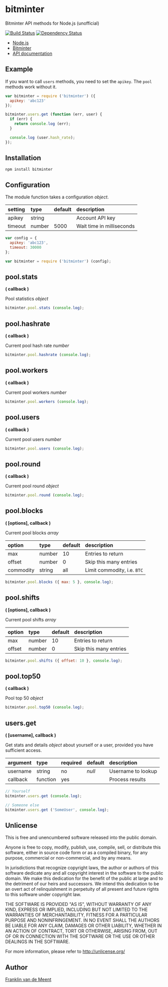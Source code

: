 bitminter
=========

Bitminter API methods for Node.js (unofficial)

[![Build Status](https://travis-ci.org/fvdm/nodejs-bitminter.svg?branch=master)](https://travis-ci.org/fvdm/nodejs-bitminter)
[![Dependency Status](https://gemnasium.com/badges/github.com/fvdm/nodejs-bitminter.svg)](https://gemnasium.com/github.com/fvdm/nodejs-bitminter#runtime-dependencies)

* [Node.js](https://www.nodejs.org)
* [Bitminter](https://bitminter.com)
* [API documentation](https://bitminter.com/api)


Example
-------

If you want to call `users` methods,
you need to set the `apikey`.
The `pool` methods work without it.

```js
var bitminter = require ('bitminter') ({
  apikey: 'abc123'
});

bitminter.users.get (function (err, user) {
  if (err) {
    return console.log (err);
  }

  console.log (user.hash_rate);
});
```


Installation
------------

`npm install bitminter`


Configuration
-------------

The module function takes a configuration _object_.


setting | type   | default | description
:-------|:-------|:--------|:---------------
apikey  | string |         | Account API key
timeout | number | 5000    | Wait time in milliseconds


```js
var config = {
  apikey: 'abc123',
  timeout: 30000
};

var bitminter = require ('bitminter') (config);
```


pool.stats
----------
**( callback )**

Pool statistics _object_

```js
bitminter.pool.stats (console.log);
```


pool.hashrate
-------------
**( callback )**

Current pool hash rate _number_

```js
bitminter.pool.hashrate (console.log);
```


pool.workers
------------
**( callback )**

Current pool workers _number_

```js
bitminter.pool.workers (console.log);
```


pool.users
----------
**( callback )**

Current pool users _number_

```js
bitminter.pool.users (console.log);
```


pool.round
----------
**( callback )**

Current pool round _object_

```js
bitminter.pool.round (console.log);
```


pool.blocks
-----------
**( [options], callback )**

Current pool blocks _array_


option    | type   | default | description
:---------|:-------|:--------|:---------------------------
max       | number | 10      | Entries to return
offset    | number | 0       | Skip this many entries
commodity | string | all     | Limit commodity, i.e. `BTC`


```js
bitminter.pool.blocks ({ max: 5 }, console.log);
```


pool.shifts
-----------
**( [options], callback )**

Current pool shifts _array_


option | type   | default | description
:------|:-------|:--------|:----------------------
max    | number | 10      | Entries to return
offset | number | 0       | Skip this many entries


```js
bitminter.pool.shifts ({ offset: 10 }, console.log);
```


pool.top50
----------
**( callback )**

Pool top 50 _object_

```js
bitminter.pool.top50 (console.log);
```


users.get
---------
**( [username], callback )**

Get stats and details _object_ about yourself or a user,
provided you have sufficient access.


argument | type     | required | default | description
:--------|:---------|:---------|:--------|:----------------------
username | string   | no       | _null_  | Username to lookup
callback | function | yes      |         | Process results


```js
// Yourself
bitminter.users.get (console.log);

// Someone else
bitminter.users.get ('SomeUser', console.log);
```


Unlicense
---------

This is free and unencumbered software released into the public domain.

Anyone is free to copy, modify, publish, use, compile, sell, or
distribute this software, either in source code form or as a compiled
binary, for any purpose, commercial or non-commercial, and by any
means.

In jurisdictions that recognize copyright laws, the author or authors
of this software dedicate any and all copyright interest in the
software to the public domain. We make this dedication for the benefit
of the public at large and to the detriment of our heirs and
successors. We intend this dedication to be an overt act of
relinquishment in perpetuity of all present and future rights to this
software under copyright law.

THE SOFTWARE IS PROVIDED "AS IS", WITHOUT WARRANTY OF ANY KIND,
EXPRESS OR IMPLIED, INCLUDING BUT NOT LIMITED TO THE WARRANTIES OF
MERCHANTABILITY, FITNESS FOR A PARTICULAR PURPOSE AND NONINFRINGEMENT.
IN NO EVENT SHALL THE AUTHORS BE LIABLE FOR ANY CLAIM, DAMAGES OR
OTHER LIABILITY, WHETHER IN AN ACTION OF CONTRACT, TORT OR OTHERWISE,
ARISING FROM, OUT OF OR IN CONNECTION WITH THE SOFTWARE OR THE USE OR
OTHER DEALINGS IN THE SOFTWARE.

For more information, please refer to <http://unlicense.org/>


Author
------

[Franklin van de Meent](https://frankl.in)
